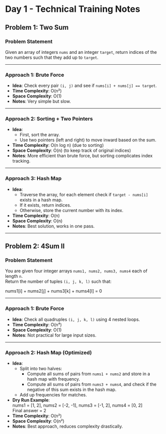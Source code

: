 # Day 1 - Technical Training Notes

## Problem 1: Two Sum

### Problem Statement
Given an array of integers `nums` and an integer `target`, return indices of the two numbers such that they add up to `target`.

---

### Approach 1: Brute Force
- **Idea**: Check every pair `(i, j)` and see if `nums[i] + nums[j] == target`.
- **Time Complexity**: O(n²)
- **Space Complexity**: O(1)
- **Notes**: Very simple but slow.

---

### Approach 2: Sorting + Two Pointers
- **Idea**:
  - First, sort the array.
  - Use two pointers (left and right) to move inward based on the sum.
- **Time Complexity**: O(n log n) (due to sorting)
- **Space Complexity**: O(n) (to keep track of original indices)
- **Notes**: More efficient than brute force, but sorting complicates index tracking.

---

### Approach 3: Hash Map
- **Idea**:
  - Traverse the array, for each element check if `target - nums[i]` exists in a hash map.
  - If it exists, return indices.
  - Otherwise, store the current number with its index.
- **Time Complexity**: O(n)
- **Space Complexity**: O(n)
- **Notes**: Best solution, works in one pass.

---

## Problem 2: 4Sum II

### Problem Statement
You are given four integer arrays `nums1, nums2, nums3, nums4` each of length `n`.  
Return the number of tuples `(i, j, k, l)` such that:

nums1[i] + nums2[j] + nums3[k] + nums4[l] = 0


---

### Approach 1: Brute Force
- **Idea**: Check all quadruples `(i, j, k, l)` using 4 nested loops.
- **Time Complexity**: O(n⁴)
- **Space Complexity**: O(1)
- **Notes**: Not practical for large input sizes.

---

### Approach 2: Hash Map (Optimized)
- **Idea**:
  - Split into two halves:
    - Compute all sums of pairs from `nums1 + nums2` and store in a hash map with frequency.
    - Compute all sums of pairs from `nums3 + nums4`, and check if the negative of this sum exists in the hash map.
  - Add up frequencies for matches.
- **Dry Run Example**:  
  nums1 = [1, 2], nums2 = [-2, -1], nums3 = [-1, 2], nums4 = [0, 2]  
  Final answer = 2
- **Time Complexity**: O(n²)
- **Space Complexity**: O(n²)
- **Notes**: Best approach, reduces complexity drastically.

